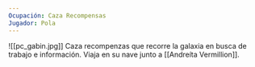 ```yaml
---
Ocupación: Caza Recompensas
Jugador: Pola
---
```

![[pc_gabin.jpg]]
Caza recompenzas que recorre la galaxia en busca de trabajo e información.
Viaja en su nave junto a [[Andreíta Vermillion]].